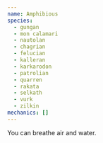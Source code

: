 ```yaml
---
name: Amphibious
species:
  - gungan
  - mon calamari
  - nautolan
  - chagrian
  - felucian
  - kalleran
  - karkarodon
  - patrolian
  - quarren
  - rakata
  - selkath
  - vurk
  - zilkin
mechanics: []
---
```

You can breathe air and water.
